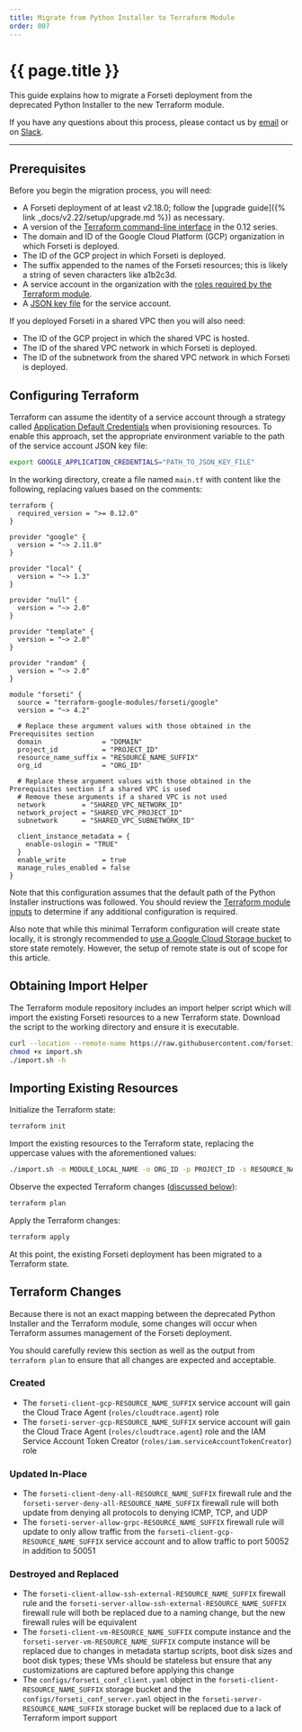 ```yaml
---
title: Migrate from Python Installer to Terraform Module
order: 007
---
```


# {{ page.title }}

This guide explains how to migrate a Forseti deployment from the
deprecated Python Installer to the new Terraform module.

If you have any
questions about this process, please contact us by
[email](mailto:discuss@forsetisecurity.org) or on
[Slack](https://forsetisecurity.slack.com/join/shared_invite/enQtNDIyMzg4Nzg1NjcxLTM1NTUzZmM2ODVmNzE5MWEwYzAwNjUxMjVkZjhmYWZiOGZjMjY3ZjllNDlkYjk1OGU4MTVhZGM4NzgyZjZhNTE).

---

## Prerequisites

Before you begin the migration process, you will need:

- A Forseti deployment of at least v2.18.0; follow the
  [upgrade guide]({% link _docs/v2.22/setup/upgrade.md %}) as
  necessary.
- A version of the
  [Terraform command-line interface](https://www.terraform.io/downloads.html)
  in the 0.12 series.
- The domain and ID of the Google Cloud Platform (GCP) organization in
  which Forseti is deployed.
- The ID of the GCP project in which Forseti is deployed.
- The suffix appended to the names of the Forseti resources; this is
  likely a string of seven characters like a1b2c3d.
- A service account in the organization with the
  [roles required by the Terraform module](https://registry.terraform.io/modules/terraform-google-modules/forseti/google/4.3.0#iam-roles).
- A
  [JSON key file](https://cloud.google.com/iam/docs/creating-managing-service-account-keys#creating_service_account_keys)
  for the service account.

If you deployed Forseti in a shared VPC then you will also need:

- The ID of the GCP project in which the shared VPC is hosted.
- The ID of the shared VPC network in which Forseti is deployed.
- The ID of the subnetwork from the shared VPC network in which Forseti is deployed.

## Configuring Terraform

Terraform can assume the identity of a service account through a
strategy called
[Application Default Credentials](https://cloud.google.com/docs/authentication/production#providing_credentials_to_your_application)
when provisioning resources. To enable this approach, set the
appropriate environment variable to the path of the service account JSON
key file:

```sh
export GOOGLE_APPLICATION_CREDENTIALS="PATH_TO_JSON_KEY_FILE"
```

In the working directory, create a file named `main.tf` with content
like the following, replacing values based on the comments:

```hcl
terraform {
  required_version = ">= 0.12.0"
}

provider "google" {
  version = "~> 2.11.0"
}

provider "local" {
  version = "~> 1.3"
}

provider "null" {
  version = "~> 2.0"
}

provider "template" {
  version = "~> 2.0"
}

provider "random" {
  version = "~> 2.0"
}

module "forseti" {
  source = "terraform-google-modules/forseti/google"
  version = "~> 4.2"

  # Replace these argument values with those obtained in the Prerequisites section
  domain               = "DOMAIN"
  project_id           = "PROJECT_ID"
  resource_name_suffix = "RESOURCE_NAME_SUFFIX"
  org_id               = "ORG_ID"

  # Replace these argument values with those obtained in the Prerequisites section if a shared VPC is used
  # Remove these arguments if a shared VPC is not used
  network         = "SHARED_VPC_NETWORK_ID"
  network_project = "SHARED_VPC_PROJECT_ID"
  subnetwork      = "SHARED_VPC_SUBNETWORK_ID"

  client_instance_metadata = {
    enable-oslogin = "TRUE"
  }
  enable_write         = true
  manage_rules_enabled = false
}
```

Note that this configuration assumes that the default path of the
Python Installer instructions was followed. You should review the
[Terraform module inputs](https://registry.terraform.io/modules/terraform-google-modules/forseti/google/4.2.0?tab=inputs)
to determine if any additional configuration is required.

Also note that while this minimal Terraform configuration will create
state locally, it is strongly recommended to
[use a Google Cloud Storage bucket](https://www.terraform.io/docs/backends/types/gcs.html)
to store state remotely. However, the setup of remote state is out of
scope for this article.

## Obtaining Import Helper

The Terraform module repository includes an import helper script which
will import the existing Forseti resources to a new Terraform state.
Download the script to the working directory and ensure it is executable.

```sh
curl --location --remote-name https://raw.githubusercontent.com/forseti-security/terraform-google-forseti/master/helpers/import.sh
chmod +x import.sh
./import.sh -h
```

## Importing Existing Resources

Initialize the Terraform state:

```sh
terraform init
```

Import the existing resources to the Terraform state, replacing the
uppercase values with the aforementioned values:

```sh
./import.sh -m MODULE_LOCAL_NAME -o ORG_ID -p PROJECT_ID -s RESOURCE_NAME_SUFFIX -z GCE_ZONE [-n NETWORK_PROJECT_ID]
```

Observe the expected Terraform changes
([discussed below](#terraform-changes)):

```sh
terraform plan
```

Apply the Terraform changes:

```sh
terraform apply
```

At this point, the existing Forseti deployment has been migrated to a
Terraform state.

## Terraform Changes

Because there is not an exact mapping between the deprecated Python
Installer and the Terraform module, some changes will occur when
Terraform assumes management of the Forseti deployment.

You should carefully review this section as well as the output from
`terraform plan` to ensure that all changes are expected and acceptable.

### Created

- The `forseti-client-gcp-RESOURCE_NAME_SUFFIX` service account will
  gain the Cloud Trace Agent (`roles/cloudtrace.agent`) role
- The `forseti-server-gcp-RESOURCE_NAME_SUFFIX` service account will
  gain the Cloud Trace Agent (`roles/cloudtrace.agent`) role and the
  IAM Service Account Token Creator (`roles/iam.serviceAccountTokenCreator`) role

### Updated In-Place

- The `forseti-client-deny-all-RESOURCE_NAME_SUFFIX` firewall rule and
  the `forseti-server-deny-all-RESOURCE_NAME_SUFFIX` firewall rule will
  both update from denying all protocols to denying ICMP, TCP, and UDP
- The `forseti-server-allow-grpc-RESOURCE_NAME_SUFFIX` firewall rule
  will update to only allow traffic from the
  `forseti-client-gcp-RESOURCE_NAME_SUFFIX` service account and to allow
  traffic to port 50052 in addition to 50051

### Destroyed and Replaced

- The `forseti-client-allow-ssh-external-RESOURCE_NAME_SUFFIX` firewall
  rule and the `forseti-server-allow-ssh-external-RESOURCE_NAME_SUFFIX`
  firewall rule will both be replaced due to a naming change, but the new firewall
  rules will be equivalent
- The `forseti-client-vm-RESOURCE_NAME_SUFFIX` compute instance and the
  `forseti-server-vm-RESOURCE_NAME_SUFFIX` compute instance will be
  replaced due to changes in metadata startup scripts, boot disk sizes
  and boot disk types; these VMs should be stateless but ensure that
  any customizations are captured before applying this change
- The `configs/forseti_conf_client.yaml` object in the
  `forseti-client-RESOURCE_NAME_SUFFIX` storage bucket and the
  `configs/forseti_conf_server.yaml` object in the
  `forseti-server-RESOURCE_NAME_SUFFIX` storage bucket will be replaced
  due to a lack of Terraform import support
